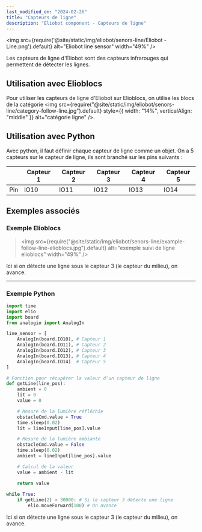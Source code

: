 ```yaml
---
last_modified_on: "2024-02-26"
title: "Capteurs de ligne"
description: "Eliobot component - Capteurs de ligne"
---
```



<img src={require('@site/static/img/eliobot/senors-line/Eliobot - Line.png').default} alt="Eliobot line sensor" width="49%" />

Les capteurs de ligne d'Eliobot sont des capteurs infrarouges qui permettent de détecter les lignes.

## Utilisation avec Elioblocs

Pour utiliser les capteurs de ligne d'Eliobot sur Elioblocs, on utilise les blocs de la catégorie <img src={require("@site/static/img/eliobot/senors-line/category-follow-line.jpg").default} style={{ width: "14%", verticalAlign: "middle" }} alt="catégorie ligne" />.

## Utilisation avec Python

Avec python, il faut définir chaque capteur de ligne comme un objet.
On a 5 capteurs sur le capteur de ligne, ils sont branché sur les pins suivants :

|     | Capteur 1 | Capteur 2 | Capteur 3 | Capteur 4 | Capteur 5 |
|-----|-----------|-----------|-----------|-----------|-----------|
| Pin | IO10      | IO11      | IO12      | IO13      | IO14      |

## Exemples associés

### Exemple Elioblocs

>
> <img src={require("@site/static/img/eliobot/senors-line/example-follow-line-elioblocs.jpg").default} alt="exemple suivi de ligne elioblocs" width="49%" />
>   

Ici si on détecte une ligne sous le capteur 3 (le capteur du milieu), on avance.

---

### Exemple Python

```python
import time
import elio
import board
from analogio import AnalogIn

line_sensor = [
    AnalogIn(board.IO10), # Capteur 1
    AnalogIn(board.IO11), # Capteur 2
    AnalogIn(board.IO12), # Capteur 3
    AnalogIn(board.IO13), # Capteur 4
    AnalogIn(board.IO14)  # Capteur 5
]

# Fonction pour récupérer la valeur d'un capteur de ligne
def getLine(line_pos):
    ambient = 0
    lit = 0
    value = 0

    # Mesure de la lumière réfléchie
    obstacleCmd.value = True
    time.sleep(0.02)
    lit = lineInput[line_pos].value

    # Mesure de la lumière ambiante
    obstacleCmd.value = False
    time.sleep(0.02)
    ambient = lineInput[line_pos].value

    # Calcul de la valeur
    value = ambient - lit

    return value
    
while True:
    if getLine(2) > 30000: # Si le capteur 3 détecte une ligne
        elio.moveForward(100) # On avance
```

Ici si on détecte une ligne sous le capteur 3 (le capteur du milieu), on avance.